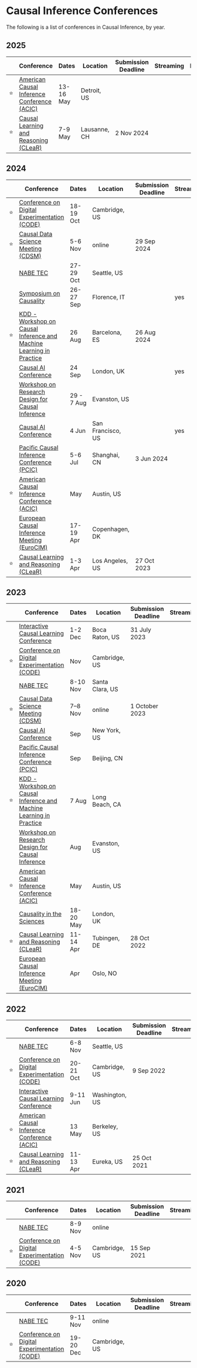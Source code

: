 # Causal Inference Conferences

The following is a list of conferences in Causal Inference, by year.

## 2025

|   | Conference | Dates | Location | Submission Deadline | Streaming | Recordings | 
| - | ---------- | ----- | -------- | ------------------- | --------- | ---------- |
| ⭐ | [American Causal Inference Conference (ACIC)](https://sci-info.org/annual-meeting/) | 13-16 May | Detroit, US | | | |
| ⭐ | [Causal Learning and Reasoning (CLeaR)](https://www.cclear.cc/2025) | 7-9 May | Lausanne, CH | 2 Nov 2024 | | |


## 2024

|   | Conference | Dates | Location | Submission Deadline | Streaming | Recordings | 
| - | ---------- | ----- | -------- | ------------------- | --------- | ---------- |
| ⭐ | [Conference on Digital Experimentation (CODE)](https://ide.mit.edu/events/code24/) | 18-19 Oct | Cambridge, US | | |
| ⭐ | [Causal Data Science Meeting (CDSM)](https://www.causalscience.org/)| 5-6 Nov | online | 29 Sep 2024 | | | |
| | [NABE TEC](https://www.nabe.com/NABE/Events/TEC24/TEC24_Main_Page.aspx) | 27-29 Oct | Seattle, US | | | |
| | [Symposium on Causality](https://datascience.unifi.it/eccellenzadisia/events/symposium-on-causality-26-27-september-2024/) | 26-27 Sep | Florence, IT | | yes | |
| ⭐ | [KDD - Workshop on Causal Inference and Machine Learning in Practice](https://causal-machine-learning.github.io/kdd2023-workshop/) | 26 Aug | Barcelona, ES | 26 Aug 2024 | | |
| | [Causal AI Conference](https://www.causalaiconference.com/) | 24 Sep | London, UK | | yes | |
| | [Workshop on Research Design for Causal Inference](https://www.law.northwestern.edu/research-faculty/events/conferences/causalinference/) | 29 - 7 Aug | Evanston, US | | | |
| | [Causal AI Conference](https://www.causalaiconference.com/) | 4 Jun | San Francisco, US | | yes | [yes](https://www.youtube.com/playlist?list=PLa7k5Za9XeQzKdb838QPGSttcZ6xTam7V) |
| | [Pacific Causal Inference Conference (PCIC)](https://www.spco.cc/pcic/) | 5-6 Jul | Shanghai, CN | 3 Jun 2024 | | |
| ⭐ | [American Causal Inference Conference (ACIC)](https://sci-info.org/annual-meeting/) | May | Austin, US | | | |
| | [European Causal Inference Meeting (EuroCIM)](https://www.eurocim.org/) | 17-19 Apr | Copenhagen, DK | | | | 
| ⭐ | [Causal Learning and Reasoning (CLeaR)](https://www.cclear.cc/2024) | 1-3 Apr | Los Angeles, US | 27 Oct 2023 | | |



## 2023

|   | Conference | Dates | Location | Submission Deadline | Streaming | Recordings | 
| - | ---------- | ----- | -------- | ------------------- | --------- | ---------- |
| | [Interactive Causal Learning Conference](http://interactivecausallearning.com/2023/) | 1-2 Dec | Boca Raton, US | 31 July 2023 | | |
| ⭐ | [Conference on Digital Experimentation (CODE)](https://ide.mit.edu/events/2023-conference-on-digital-experimentation-mit-codemit/) | Nov | Cambridge, US | | | [yes](https://www.youtube.com/playlist?list=PLNmZUX7tW6t9WKh0gnWZq6tUplQRbEciv) |
| | [NABE TEC](https://www.nabe.com/NABE/Events/TEC23/TEC23_Main_Page.aspx) | 8-10 Nov | Santa Clara, US | | | |
| ⭐ | [Causal Data Science Meeting (CDSM)](https://www.causalscience.org/)| 7–8 Nov | online | 1 October 2023 | | |
| | [Causal AI Conference](https://www.causalaiconference.com/) | Sep | New York, US | | |
| | [Pacific Causal Inference Conference (PCIC)](https://www.spco.cc/pcic/) | Sep | Beijing, CN | | |
| ⭐ | [KDD - Workshop on Causal Inference and Machine Learning in Practice](https://causal-machine-learning.github.io/kdd2023-workshop/) | 7 Aug | Long Beach, CA | | |
| | [Workshop on Research Design for Causal Inference](https://www.law.northwestern.edu/research-faculty/events/conferences/causalinference/) | Aug | Evanston, US | | |
| ⭐ | [American Causal Inference Conference (ACIC)](https://sci-info.org/annual-meeting/) | May | Austin, US | | |
| | [Causality in the Sciences](https://blogs.kent.ac.uk/jonw/conferences/cits/)| 18-20 May | London, UK | | |
| ⭐ | [Causal Learning and Reasoning (CLeaR)](https://www.cclear.cc/2023) | 11-14 Apr | Tubingen, DE | 28 Oct 2022 | | |
| | [European Causal Inference Meeting (EuroCIM)](https://www.eurocim.org/) | Apr | Oslo, NO | | | |



## 2022

|   | Conference | Dates | Location | Submission Deadline | Streaming | Recordings | 
| - | ---------- | ----- | -------- | ------------------- | --------- | ---------- |
| | [NABE TEC](https://www.nabe.com/NABE/Events/TEC22/TEC22_Main_Page.aspx) | 6-8 Nov | Seattle, US | | | |
| ⭐ | [Conference on Digital Experimentation (CODE)](https://ide.mit.edu/events/2022-conference-on-digital-experimentation-mit-codemit/) | 20-21 Oct | Cambridge, US | 9 Sep 2022 | | |
| | [Interactive Causal Learning Conference](https://interactivecausallearning.com/2022/) | 9-11 Jun | Washington, US | | | [yes](https://interactivecausallearning.com/2022/Presentations.html) |
| ⭐ | [American Causal Inference Conference (ACIC)](https://ctml.berkeley.edu/american-causal-inference-conference-2022) | 13 May | Berkeley, US | | |
| ⭐ | [Causal Learning and Reasoning (CLeaR)](https://www.cclear.cc/2022) | 11-13 Apr | Eureka, US | 25 Oct 2021 | | |



## 2021

|   | Conference | Dates | Location | Submission Deadline | Streaming | Recordings | 
| - | ---------- | ----- | -------- | ------------------- | --------- | ---------- |
| | [NABE TEC](https://www.nabe.com/NABE/Events/TEC21/TEC21_Main_Page.aspx) | 8-9 Nov | online | | | |
| ⭐ | [Conference on Digital Experimentation (CODE)](https://ide.mit.edu/events/2021-conference-on-digital-experimentation-mit-codemit/) | 4-5 Nov | Cambridge, US | 15 Sep 2021 | | [yes](https://www.youtube.com/@mitide/videos) |



## 2020

|   | Conference | Dates | Location | Submission Deadline | Streaming | Recordings | 
| - | ---------- | ----- | -------- | ------------------- | --------- | ---------- |
| | [NABE TEC](https://www.nabe.com/NABE/Events/TEC20/TEC20_Main_Page.aspx) | 9-11 Nov | online | | | |
| ⭐ | [Conference on Digital Experimentation (CODE)](https://ide.mit.edu/events/2020-conference-on-digital-experimentation-mit-codemit/) | 19-20 Dec | Cambridge, US | | | [yes](https://www.youtube.com/@mitide/videos) |


